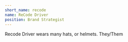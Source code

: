 ```yaml
---
short_name: recode
name: ReCode Driver
position: Brand Strategist 
---
```

Recode Driver wears many hats, or helmets. They/Them